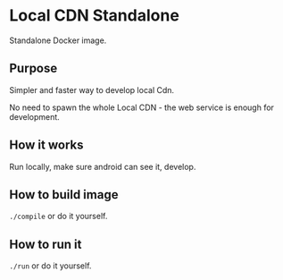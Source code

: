# Local CDN Standalone

Standalone Docker image.

## Purpose

Simpler and faster way to develop local Cdn.

No need to spawn the whole Local CDN - the web service is enough for development.

## How it works

Run locally, make sure android can see it, develop.

## How to build image

`./compile` or do it yourself.

## How to run it

`./run` or do it yourself.
